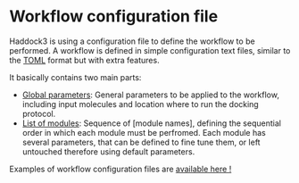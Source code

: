 # Workflow configuration file

Haddock3 is using a configuration file to define the workflow to be performed.
A workflow is defined in simple configuration text files, similar to the [TOML](https://toml.io/en/) format but with extra features.

It basically contains two main parts:
* [Global parameters](/software/haddock3/manual/global_parameters): General parameters to be applied to the workflow, including input molecules and location where to run the docking protocol.
* [List of modules](/software/haddock3/manual/modules_parameters): Sequence of [module names], defining the sequential order in which each module must be perfromed. Each module has several parameters, that can be defined to fine tune them, or left untouched therefore using default parameters.

Examples of workflow configuration files are [available here !](https://github.com/haddocking/haddock3/tree/main/examples)
